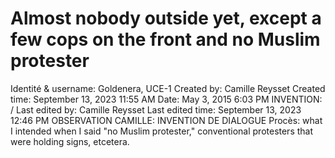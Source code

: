 # Almost nobody outside yet, except a few cops on the front and no Muslim protester

Identité & username: Goldenera, UCE-1
Created by: Camille Reysset
Created time: September 13, 2023 11:55 AM
Date: May 3, 2015 6:03 PM
INVENTION: /
Last edited by: Camille Reysset
Last edited time: September 13, 2023 12:46 PM
OBSERVATION CAMILLE: INVENTION DE DIALOGUE
Procès: what I intended when I said "no
Muslim protester," conventional protesters that were holding
signs, etcetera.